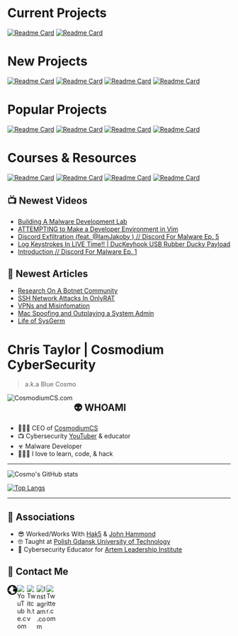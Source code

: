 <!-- current projects -->
# Current Projects
[![Readme Card](https://github-readme-stats.vercel.app/api/pin/?username=CosmodiumCS&repo=SuperVision&theme=dark)](https://github.com/CosmodiumCS/SuperVision)
[![Readme Card](https://github-readme-stats.vercel.app/api/pin/?username=CosmodiumCS&repo=TREMOR&theme=dark)](https://github.com/CosmodiumCS/TREMOR)

<!-- new projects -->
# New Projects
[![Readme Card](https://github-readme-stats.vercel.app/api/pin/?username=CosmodiumCS&repo=OnlyRAT&theme=dark)](https://github.com/CosmodiumCS/OnlyRAT)
[![Readme Card](https://github-readme-stats.vercel.app/api/pin/?username=CosmodiumCS&repo=DucKeyhook&theme=dark)](https://github.com/CosmodiumCS/DucKeyhook)
[![Readme Card](https://github-readme-stats.vercel.app/api/pin/?username=CosmodiumCS&repo=BunnyKeyhook&theme=dark)](https://github.com/CosmodiumCS/BunnyKeyhook)
[![Readme Card](https://github-readme-stats.vercel.app/api/pin/?username=CosmodiumCS&repo=SharkTato&theme=dark)](https://github.com/CosmodiumCS/SharkTato)

<!-- popular projects -->
# Popular Projects
[![Readme Card](https://github-readme-stats.vercel.app/api/pin/?username=CosmodiumCS&repo=DucKey-Logger&theme=dark)](https://github.com/CosmodiumCS/DucKey-Logger)
[![Readme Card](https://github-readme-stats.vercel.app/api/pin/?username=CosmodiumCS&repo=Lets-Learn&theme=dark)](https://github.com/CosmodiumCS/Lets-Learn)
[![Readme Card](https://github-readme-stats.vercel.app/api/pin/?username=CosmodiumCS&repo=BunnyLogger&theme=dark)](https://github.com/CosmodiumCS/BunnyLogger)
[![Readme Card](https://github-readme-stats.vercel.app/api/pin/?username=CosmodiumCS&repo=profiler&theme=dark)](https://github.com/CosmodiumCS/profiler)

<!-- courses and resources -->
# Courses & Resources
[![Readme Card](https://github-readme-stats.vercel.app/api/pin/?username=CosmodiumCS&repo=payloads&theme=dark)](https://github.com/CosmodiumCS/payloads
)
[![Readme Card](https://github-readme-stats.vercel.app/api/pin/?username=CosmodiumCS&repo=Introduction-to-Python3&theme=dark)](https://github.com/CosmodiumCS/Introduction-to-Python3)
[![Readme Card](https://github-readme-stats.vercel.app/api/pin/?username=CosmodiumCS&repo=CTF&theme=dark)](https://github.com/CosmodiumCS/CTF)
[![Readme Card](https://github-readme-stats.vercel.app/api/pin/?username=CosmodiumCS&repo=HTTP-List&theme=dark)](https://github.com/CosmodiumCS/HTTP-List)

<!-- new videos from youtube -->
## 📺 Newest Videos
<!-- YOUTUBE:START -->
- [Building A Malware Development Lab](https://www.youtube.com/watch?v=6zp9xdpyaOk)
- [ATTEMPTING to Make a Developer Environment in Vim](https://www.youtube.com/watch?v=jxkkOPVfuR4)
- [Discord Exfiltration &lpar;feat. @IamJakoby &rpar; // Discord For Malware Ep. 5](https://www.youtube.com/watch?v=0OB_ANjI978)
- [Log Keystrokes In LIVE Time!! | DucKeyhook USB Rubber Ducky Payload](https://www.youtube.com/watch?v=E0sYZLe-7fk)
- [Introduction // Discord For Malware Ep. 1](https://www.youtube.com/watch?v=uXeOUNv9Yac)
<!-- YOUTUBE:END -->

<!-- new blogs from cosmodiumcs -->
## 📗 Newest Articles
<!-- BLOG-POST-LIST:START -->
- [Research On A Botnet Community](https://www.cosmodiumcs.com/post/research-on-a-botnet-community)
- [SSH Network Attacks In OnlyRAT](https://www.cosmodiumcs.com/post/ssh-network-attacks-in-onlyrat)
- [VPNs and Misinfomation](https://www.cosmodiumcs.com/post/vpns-and-misinfomation)
- [Mac Spoofing and Outplaying a System Admin](https://www.cosmodiumcs.com/post/mac-spoofing-and-outplaying-a-system-admin)
- [Life of SysGerm](https://www.cosmodiumcs.com/post/life-of-sysgerm)
<!-- BLOG-POST-LIST:END -->

<!-- about me -->
# Chris Taylor | Cosmodium CyberSecurity
> a.k.a Blue Cosmo

<!-- picture -->
[<img align="left" alt="CosmodiumCS.com" width="150px" src="https://static.wixstatic.com/media/1a48ab_3abeb327b98e4f2ba02edbc42027e9e4~mv2.jpg/v1/fill/w_250,h_250,al_c,q_80,usm_0.66_1.00_0.01/DSC_1486_edited.webp"/>][website]

<!-- more on me -->
## 👽 WHOAMI
- 👨🏽‍💼 CEO of [CosmodiumCS][website]
- 📺 Cybersecurity [YouTuber][youtube] & educator
- ☣ Malware Developer
- 👨🏽‍💻 I love to learn, code, & hack

---

<!-- stat card -->
![Cosmo's GitHub stats](https://github-readme-stats.vercel.app/api?username=PrettyBoyCosmo&show_icons=true&theme=dark)

<!-- top languages -->
[![Top Langs](https://github-readme-stats.vercel.app/api/top-langs/?username=PrettyBoyCosmo&theme=dark)](https://github.com/anuraghazra/github-readme-stats)

---

<!-- affiliations and associations -->
## 🤝 Associations
- 😎 Worked/Works With [Hak5](hak5) & [John Hammond](john)
- 🤓 Taught at [Polish Gdansk University of Technology](https://pg.edu.pl/en/university)
- 🏫 Cybersecurity Educator for [Artem Leadership Institute](artem)

<!-- contact information -->
## 🤙 Contact Me
[<img align="left" alt="CosmodiumCS.com" width="22px" src="https://raw.githubusercontent.com/iconic/open-iconic/master/svg/globe.svg"/>][website]
[<img align="left" alt="YouTube.com" width="22px" src="https://cdn.jsdelivr.net/npm/simple-icons@v3/icons/youtube.svg"/>][youtube]
[<img align="left" alt="Twitch.tv" width="22px" src="https://cdn.jsdelivr.net/npm/simple-icons@v3/icons/twitch.svg"/>][twitch]
[<img align="left" alt="Instagram.com" width="22px" src="https://cdn.jsdelivr.net/npm/simple-icons@v3/icons/instagram.svg"/>][instagram]
[<img align="left" alt="Twitter.com" width="22px" src="https://cdn.jsdelivr.net/npm/simple-icons@v3/icons/twitter.svg"/>][twitter]

<!-- variables -->
[website]: https://www.cosmodiumcs.com
[youtube]: https://www.youtube.com/c/CosmodiumCS
[twitch]: https://www.twitch.tv/cosmodiumcs
[instagram]: https://www.instagram.com/cosmodium.cs/
[twitter]: https://www.twitter.com/CosmodiumCS

[john]: https://github.com/JohnHammond
[hak5]: https://shop.hak5.org/
[artem]: https://www.artemleaders.com/
